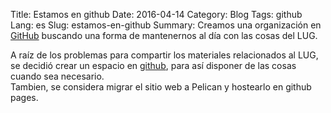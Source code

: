 Title: Estamos en github
Date: 2016-04-14
Category: Blog
Tags: github
Lang: es
Slug: estamos-en-github
Summary: Creamos una organización en [GitHub](http://www.github.com) buscando una forma de mantenernos al día con las cosas del LUG.

A raíz de los problemas para compartir los materiales relacionados al LUG, se decidió crear un espacio en [github](http://www.github.com/LUGParana), para así disponer de las cosas cuando sea necesario.  
Tambien, se considera migrar el sitio web a Pelican y hostearlo en github pages.

